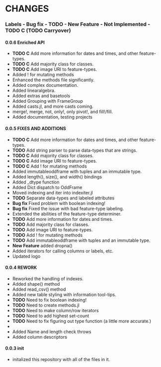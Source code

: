 # CHANGES
### Labels - Bug fix - TODO - New Feature - Not Implemented - TODO C (TODO Carryover)
#### 0.0.6 Enriched API
- **TODO C** Add more information for dates and times, and other feature-types.
- **TODO C** Add majority class for classes.
- **TODO C** Add image URI to feature-types.
- Added ! for mutating methods
- Enhanced the methods file significantly.
- Added complex documentation.
- Added linearalgebra.
- Added extras and basetools
- Added Grouping with FrameGroup
- Added casts.jl, and more casts coming.
- merge!, merge, not, only!, only pivot!, and fill!/fill.
- Added documentation, testing projects
#### 0.0.5 FIXES AND ADDITIONS
- **TODO C** Add more information for dates and times, and other feature-types.
- **TODO** Add string parser to parse data-types that are strings.
- **TODO C** Add majority class for classes.
- **TODO C** Add image URI to feature-types.
- **TODO C** Add ! for mutating methods
- Added immutableoddframe with tuples and an immutable type.
- Added length(), size(), and width() bindings
- Added _dtype function
- Added Dict dispatch to OddFrame
- Moved indexing and iter into indexiter.jl
- **TODO** Separate data-types and labeled attributes
- **Bug fix** Fixed problem with boolean indexing!
- **Bug fix** Fixed the issue with bad feature-type labeling.
- Extended the abilities of the feature-type determiner.
- **TODO** Add more information for dates and times.
- **TODO** Add majority class for classes.
- **TODO** Add image URI to feature-types.
- **TODO** Add ! for mutating methods
- **TODO** Add immutableoddframe with tuples and an immutable type.
- **New Feature** added dropna()
- Added iterators for calling columns or labels, etc.
- Updated logo
#### 0.0.4 REWORK
- Reworked the handling of indexes.
- Added shape() method
- Added read_csv() method
- Added new table styling with information tool-tips.
- **TODO** Need to fix boolean indexing!
- **TODO** Need to create methods.jl
- **TODO** Need to make column/row iterators
- **TODO** Need to add highest set-count
- **TODO** Need to fix figuring out type function (a little more accurate.)
-
- Added Name and length check throws
- Added column descriptors
#### 0.0.3 __init__
- initalized this repository with all of the files in it.
